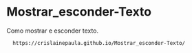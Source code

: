 # Mostrar_esconder-Texto
Como mostrar e esconder texto.

```bash
  https://crislainepaula.github.io/Mostrar_esconder-Texto/
```

